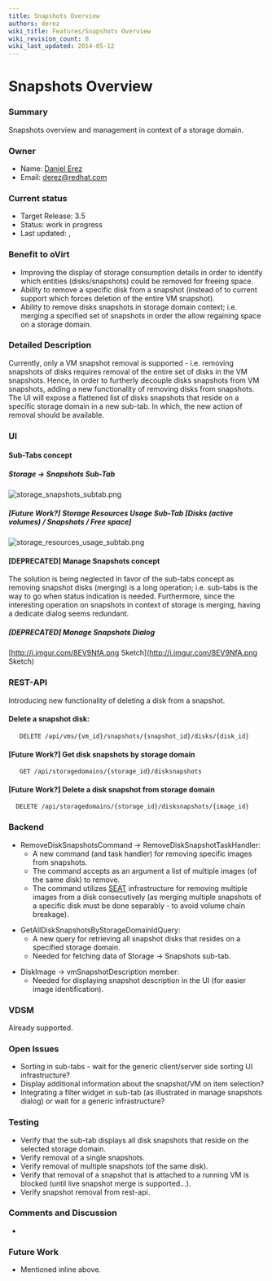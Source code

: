 ```yaml
---
title: Snapshots Overview
authors: derez
wiki_title: Features/Snapshots Overview
wiki_revision_count: 8
wiki_last_updated: 2014-05-12
---
```


# Snapshots Overview

### Summary

Snapshots overview and management in context of a storage domain.

### Owner

*   Name: [ Daniel Erez](User:Derez)
*   Email: <derez@redhat.com>

### Current status

*   Target Release: 3.5
*   Status: work in progress
*   Last updated: ,

### Benefit to oVirt

*   Improving the display of storage consumption details in order to identify which entities (disks/snapshots) could be removed for freeing space.
*   Ability to remove a specific disk from a snapshot (instead of to current support which forces deletion of the entire VM snapshot).
*   Ability to remove disks snapshots in storage domain context; i.e. merging a specified set of snapshots in order the allow regaining space on a storage domain.

### Detailed Description

Currently, only a VM snapshot removal is supported - i.e. removing snapshots of disks requires removal of the entire set of disks in the VM snapshots. Hence, in order to furtherly decouple disks snapshots from VM snapshots, adding a new functionality of removing disks from snapshots. The UI will expose a flattened list of disks snapshots that reside on a specific storage domain in a new sub-tab. In which, the new action of removal should be available.

### UI

#### Sub-Tabs concept

##### Storage -> Snapshots Sub-Tab

![](storage_snapshots_subtab.png "storage_snapshots_subtab.png")

##### [Future Work?] Storage Resources Usage Sub-Tab [Disks (active volumes) / Snapshots / Free space]

![](storage_resources_usage_subtab.png "storage_resources_usage_subtab.png")

#### [DEPRECATED] Manage Snapshots concept

The solution is being neglected in favor of the sub-tabs concept as removing snapshot disks (merging) is a long operation; i.e. sub-tabs is the way to go when status indication is needed. Furthermore, since the interesting operation on snapshots in context of storage is merging, having a dedicate dialog seems redundant.

##### [DEPRECATED] Manage Snapshots Dialog

[http://i.imgur.com/8EV9NfA.png Sketch](http://i.imgur.com/8EV9NfA.png Sketch)

### REST-API

Introducing new functionality of deleting a disk from a snapshot.

#### Delete a snapshot disk:

       DELETE /api/vms/{vm_id}/snapshots/{snapshot_id}/disks/{disk_id}

#### [Future Work?] Get disk snapshots by storage domain

       GET /api/storagedomains/{storage_id}/disksnapshots

#### [Future Work?] Delete a disk snapshot from storage domain

      DELETE /api/storagedomains/{storage_id}/disksnapshots/{image_id}

### Backend

*   RemoveDiskSnapshotsCommand -> RemoveDiskSnapshotTaskHandler:
    -   A new command (and task handler) for removing specific images from snapshots.
    -   The command accepts as an argument a list of multiple images (of the same disk) to remove.
    -   The command utilizes [SEAT](http://wiki.ovirt.org/Features/Serial_Execution_of_Asynchronous_Tasks_Detailed_Design) infrastructure for removing multiple images from a disk consecutively (as merging multiple snapshots of a specific disk must be done separably - to avoid volume chain breakage).

<!-- -->

*   GetAllDiskSnapshotsByStorageDomainIdQuery:
    -   A new query for retrieving all snapshot disks that resides on a specified storage domain.
    -   Needed for fetching data of Storage -> Snapshots sub-tab.

<!-- -->

*   DiskImage -> vmSnapshotDescription member:
    -   Needed for displaying snapshot description in the UI (for easier image identification).

### VDSM

Already supported.

### Open Issues

*   Sorting in sub-tabs - wait for the generic client/server side sorting UI infrastructure?
*   Display additional information about the snapshot/VM on item selection?
*   Integrating a filter widget in sub-tab (as illustrated in manage snapshots dialog) or wait for a generic infrastructure?

### Testing

*   Verify that the sub-tab displays all disk snapshots that reside on the selected storage domain.
*   Verify removal of a single snapshots.
*   Verify removal of multiple snapshots (of the same disk).
*   Verify that removal of a snapshot that is attached to a running VM is blocked (until live snapshot merge is supported...).
*   Verify snapshot removal from rest-api.

### Comments and Discussion

*   

### Future Work

*   Mentioned inline above.
